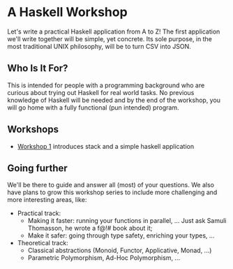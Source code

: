 # A Haskell Workshop

Let's write a practical Haskell application from A to Z! The first application
we'll write together will be simple, yet concrete. Its sole purpose, in the most
traditional UNIX philosophy, will be to turn CSV into JSON.

## Who Is It For?

This is intended for people with a programming background who are curious about
trying out Haskell for real world tasks. No previous knowledge of Haskell
will be needed and by the end of the workshop, you will go home with a fully
functional (pun intended) program.


## Workshops

- [Workshop 1](workshop1) introduces stack and a simple haskell application

## Going further

We'll be there to guide and answer all (most) of your questions. We also have
plans to grow this workshop series to include more challenging and more
interesting areas, like:

- Practical track:
  - Making it faster: running your functions in parallel, ... Just ask Samuli
    Thomasson, he wrote a f@!# book about it;
  - Make it safer: going through type safety, enriching your types, ...
- Theoretical track:
  - Classical abstractions (Monoid, Functor, Applicative, Monad, ...)
  - Parametric Polymorphism, Ad-Hoc Polymorphism, ...
